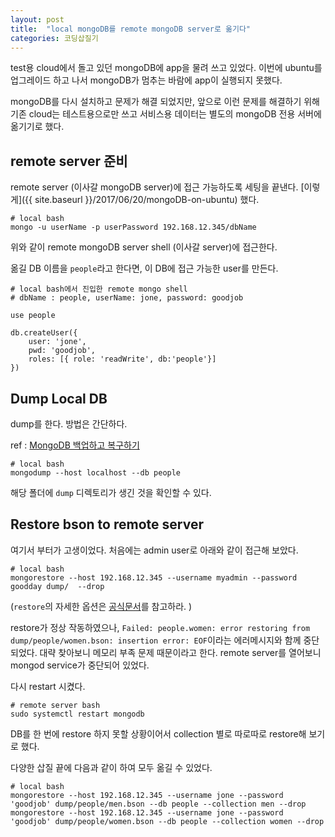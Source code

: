 ```yaml
---
layout: post
title:  "local mongoDB를 remote mongoDB server로 옮기다"
categories: 코딩삽질기
---
```


test용 cloud에서 돌고 있던 mongoDB에 app을 물려 쓰고 있었다. 이번에 ubuntu를 업그레이드 하고 나서 mongoDB가 멈추는 바람에 app이 실행되지 못했다.

mongoDB를 다시 설치하고 문제가 해결 되었지만, 앞으로 이런 문제를 해결하기 위해 기존 cloud는 테스트용으로만 쓰고 서비스용 데이터는 별도의 mongoDB 전용 서버에 옮기기로 했다.

remote server 준비
-------------------------

remote server (이사갈 mongoDB server)에 접근 가능하도록 세팅을 끝낸다. [이렇게]({{ site.baseurl }}/2017/06/20/mongoDB-on-ubuntu) 했다.

```
# local bash
mongo -u userName -p userPassword 192.168.12.345/dbName
```

위와 같이 remote mongoDB server shell (이사갈 server)에 접근한다.

옮길 DB 이름을 `people`라고 한다면, 이 DB에 접근 가능한 user를 만든다.

```
# local bash에서 진입한 remote mongo shell
# dbName : people, userName: jone, password: goodjob

use people

db.createUser({
    user: 'jone',
    pwd: 'goodjob',
    roles: [{ role: 'readWrite', db:'people'}]
})
```

Dump Local DB
---------------------

dump를 한다. 방법은 간단하다.

ref : [MongoDB 백업하고 복구하기](https://blog.outsider.ne.kr/790)

```
# local bash
mongodump --host localhost --db people
```

해당 폴더에 `dump` 디렉토리가 생긴 것을 확인할 수 있다.

Restore bson to remote server
------------------------------------

여기서 부터가 고생이었다. 처음에는 admin user로 아래와 같이 접근해 보았다.

```
# local bash
mongorestore --host 192.168.12.345 --username myadmin --password goodday dump/  --drop
```

(`restore`의 자세한 옵션은 [공식문서](https://docs.mongodb.com/manual/reference/program/mongorestore/)를 참고하라. )

restore가 정상 작동하였으나, `Failed: people.women: error restoring from dump/people/women.bson: insertion error: EOF`이라는 에러메시지와 함께 중단되었다. 대략 찾아보니 메모리 부족 문제 때문이라고 한다. remote server를 열어보니 mongod service가 중단되어 있었다.

다시 restart 시켰다.

```
# remote server bash
sudo systemctl restart mongodb
```

DB를 한 번에 restore 하지 못할 상황이어서 collection 별로 따로따로 restore해 보기로 했다.

다양한 삽질 끝에 다음과 같이 하여 모두 옮길 수 있었다.

```
# local bash
mongorestore --host 192.168.12.345 --username jone --password 'goodjob' dump/people/men.bson --db people --collection men --drop
mongorestore --host 192.168.12.345 --username jone --password 'goodjob' dump/people/women.bson --db people --collection women --drop
```
